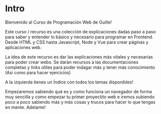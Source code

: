 # Intro

Bienvenido al Curso de Programación Web de Guille!

Este curso / recurso es una colección de explicaciones dadas paso a paso para saber y entender lo básico y necesario para programar en Frontend. Desde HTML y CSS hasta Javascript, Node y Vue para crear páginas y aplicaciones web.

La idea de este recurso es dar las explicaciones más vitales y necesarias para poder crear webs. Se darán recursos a las documentaciones completas y links útiles para poder indagar más y tener más conocimiento (Asi como para hacer ejercicios)

A la izquierda tienes un Índice con todos los temas disponibles!

Empezaremos sabiendo qué es y como funciona un navegador de forma muy sencilla y como empezar tu primer proyectito web e iremos subiendo poco a poco sabiendo más y más cosas y trucos para hacer lo que tengas en mente. Adelante!

